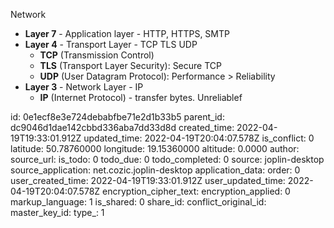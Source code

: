 Network

- **Layer 7** \- Application layer - HTTP, HTTPS, SMTP
- **Layer 4** \- Transport Layer - TCP TLS UDP
    - **TCP** (Transmission Control)
    - **TLS** (Transport Layer Security): Secure TCP
    - **UDP** (User Datagram Protocol): Performance > Reliability
- **Layer 3** \- Network Layer - IP
    - **IP** (Internet Protocol) - transfer bytes. Unreliablef

id: 0e1ecf8e3e724debabfbe71e2d1b33b5
parent_id: dc9046d1dae142cbbd336aba7dd33d8d
created_time: 2022-04-19T19:33:01.912Z
updated_time: 2022-04-19T20:04:07.578Z
is_conflict: 0
latitude: 50.78760000
longitude: 19.15360000
altitude: 0.0000
author: 
source_url: 
is_todo: 0
todo_due: 0
todo_completed: 0
source: joplin-desktop
source_application: net.cozic.joplin-desktop
application_data: 
order: 0
user_created_time: 2022-04-19T19:33:01.912Z
user_updated_time: 2022-04-19T20:04:07.578Z
encryption_cipher_text: 
encryption_applied: 0
markup_language: 1
is_shared: 0
share_id: 
conflict_original_id: 
master_key_id: 
type_: 1